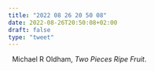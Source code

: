 ```yaml
---
title: "2022 08 26 20 50 08"
date: 2022-08-26T20:50:08+02:00
draft: false
type: "tweet"
---
```


<a href="" class="iconfont icon-music" title="rss"></a> &nbsp; Michael R Oldham, _Two Pieces Ripe Fruit_.
